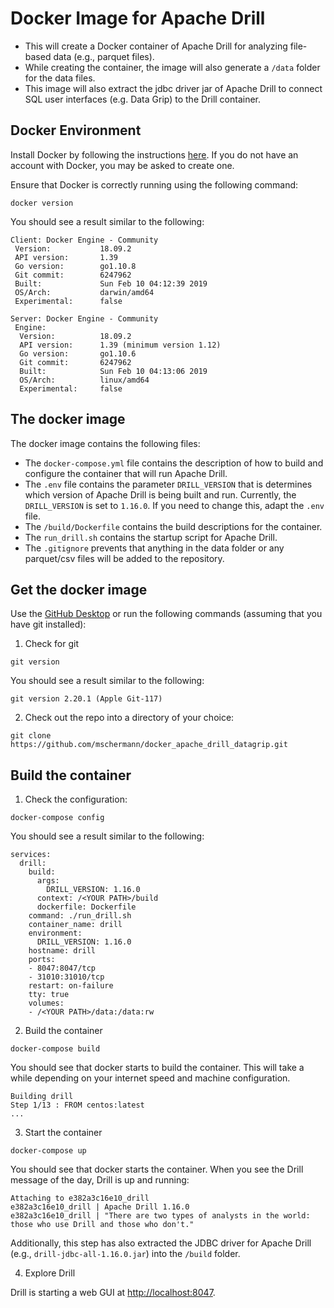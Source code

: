 # Docker Image for Apache Drill

* This will create a Docker container of Apache Drill for analyzing file-based data (e.g., parquet files). 
* While creating the container, the image will also generate a `/data` folder for the data files. 
* This image will also extract the jdbc driver jar of Apache Drill to connect SQL user interfaces (e.g. Data Grip) to the Drill container.

## Docker Environment

Install Docker by following the instructions [here](https://www.docker.com/products/docker-desktop). If you do not have an account with Docker, you may be asked to create one. 

Ensure that Docker is correctly running using the following command:
```
docker version
```
You should see a result similar to the following:
```
Client: Docker Engine - Community
 Version:           18.09.2
 API version:       1.39
 Go version:        go1.10.8
 Git commit:        6247962
 Built:             Sun Feb 10 04:12:39 2019
 OS/Arch:           darwin/amd64
 Experimental:      false

Server: Docker Engine - Community
 Engine:
  Version:          18.09.2
  API version:      1.39 (minimum version 1.12)
  Go version:       go1.10.6
  Git commit:       6247962
  Built:            Sun Feb 10 04:13:06 2019
  OS/Arch:          linux/amd64
  Experimental:     false
```

## The docker image

The docker image contains the following files:

* The `docker-compose.yml` file contains the description of how to build and configure the container that will run Apache Drill.
* The `.env` file contains the parameter `DRILL_VERSION` that is determines which version of Apache Drill is being built and run. Currently, the `DRILL_VERSION` is set to `1.16.0`. If you need to change this, adapt the `.env` file.
* The `/build/Dockerfile` contains the build descriptions for the container.
* The `run_drill.sh` contains the startup script for Apache Drill. 
* The `.gitignore` prevents that anything in the data folder or any parquet/csv files will be added to the repository.

## Get the docker image

Use the [GitHub Desktop](https://desktop.github.com) or run the following commands (assuming that you have git installed):

1. Check for git
```
git version
```
You should see a result similar to the following:
```
git version 2.20.1 (Apple Git-117)
```

2. Check out the repo into a directory of your choice:
```
git clone https://github.com/mschermann/docker_apache_drill_datagrip.git
```

## Build the container

1. Check the configuration:
```
docker-compose config
```
You should see a result similar to the following:
```
services:
  drill:
    build:
      args:
        DRILL_VERSION: 1.16.0
      context: /<YOUR PATH>/build
      dockerfile: Dockerfile
    command: ./run_drill.sh
    container_name: drill
    environment:
      DRILL_VERSION: 1.16.0
    hostname: drill
    ports:
    - 8047:8047/tcp
    - 31010:31010/tcp
    restart: on-failure
    tty: true
    volumes:
    - /<YOUR PATH>/data:/data:rw
```

2. Build the container
```
docker-compose build
```

You should see that docker starts to build the container. This will take a while depending on your internet speed and machine configuration.
```
Building drill
Step 1/13 : FROM centos:latest
...
```

3. Start the container
```
docker-compose up
```
You should see that docker starts the container. When you see the Drill message of the day, Drill is up and running:
```
Attaching to e382a3c16e10_drill
e382a3c16e10_drill | Apache Drill 1.16.0
e382a3c16e10_drill | "There are two types of analysts in the world: those who use Drill and those who don't."
```

Additionally, this step has also extracted the JDBC driver for Apache Drill (e.g., `drill-jdbc-all-1.16.0.jar`) into the `/build` folder.

4. Explore Drill

Drill is starting a web GUI at [http://localhost:8047](http://localhost:8047).

